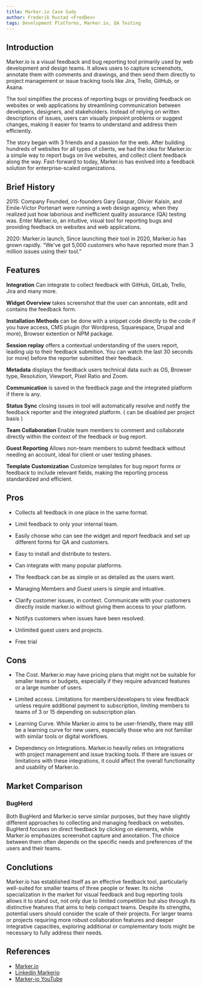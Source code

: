 ```yaml
---
title: Marker.io Case Sudy
author: Frederik Rustad <FredDev>
tags: Development Platforms, Marker.io, QA Testing
---
```


## Introduction

Marker.io is a visual feedback and bug reporting tool primarily used by web development and design teams. It allows users to capture screenshots, annotate them with comments and drawings, and then send them directly to project management or issue tracking tools like Jira, Trello, GitHub, or Asana.

The tool simplifies the process of reporting bugs or providing feedback on websites or web applications by streamlining communication between developers, designers, and stakeholders. Instead of relying on written descriptions of issues, users can visually pinpoint problems or suggest changes, making it easier for teams to understand and address them efficiently.

The story began with 3 friends and a passion for the web.
After building hundreds of websites for all types of clients, we had the idea for Marker.io: a simple way to report bugs on live websites, and collect client feedback along the way.
Fast-forward to today, Marker.io has evolved into a feedback solution for enterprise-scaled organizations.

## Brief History

2015: Company Founded, co-founders Gary Gaspar, Olivier Kaisin, and Emile-Victor Portenart were running a web design agency, when they realized just how laborious and inefficient quality assurance (QA) testing was. Enter Marker.io, an intuitive, visual tool for reporting bugs and providing feedback on websites and web applications.

2020: Marker.io launch, Since launching their tool in 2020, Marker.io has grown rapidly. “We've got 5,000 customers who have reported more than 3 million issues using their tool.”

## Features

**Integration** Can integrate to collect feedback with GitHub, GitLab, Trello, Jira and many more.

**Widget Overview** takes screenshot that the user can annontate, edit and contains the feedback form.

**Installation Methods** can be done with a snippet code directly to the code if you have access, CMS plugin (for Wordpress, Squarespace, Drupal and more), Browser extention or NPM package.

**Session replay** offers a contextual understanding of the users report, leading uip to their feedback submition. You can watch the last 30 seconds (or more) before the reporter submitted their feedback.

**Metadata** displays the feedback users technical data such as OS, Browser type, Resolution, Viewport, Pixel Ratio and Zoom.

**Communication** is saved in the feedback page and the integrated platform if there is any.

**Status Sync** closing issues in tool will automatically resolve and notify the feedback reporter and the integrated platform. ( can be disabled per project basis )

**Team Collaboration** Enable team members to comment and collaborate directly within the context of the feedback or bug report.

**Guest Reporting** Allows non-team members to submit feedback without needing an account, ideal for client or user testing phases.

**Template Customization** Customize templates for bug report forms or feedback to include relevant fields, making the reporting process standardized and efficient.

## Pros

- Collects all feedback in one place in the same format. 

- Limit feedback to only your internal team.

- Easily choose who can see the widget and report feedback and set up different forms for QA and customers.

- Easy to install and distribute to testers.

- Can integrate with many popular platforms.

- The feedback can be as simple or as detailed as the users want.

- Managing Members and Guest users is simple and intuative.

- Clarify customer issues, in context. Communicate with your customers directly inside marker.io without giving them access to your platform.

- Notifys customers when issues have been resolved.

- Unlimited guest users and projects.

- Free trial

## Cons

- The Cost. Marker.io may have pricing plans that might not be suitable for smaller teams or budgets, especially if they require advanced features or a large number of users.

- Limited access. Limitations for members/developers to view feedback unless require additional payment to subscription, limiting members to teams of 3 or 15 depending on subscription plan.

- Learning Curve. While Marker.io aims to be user-friendly, there may still be a learning curve for new users, especially those who are not familiar with similar tools or digital workflows.

- Dependency on Integrations. Marker.io heavily relies on integrations with project management and issue tracking tools. If there are issues or limitations with these integrations, it could affect the overall functionality and usability of Marker.io.

## Market Comparison

### BugHerd

Both BugHerd and Marker.io serve similar purposes, but they have slightly different approaches to collecting and managing feedback on websites. BugHerd focuses on direct feedback by clicking on elements, while Marker.io emphasizes screenshot capture and annotation. The choice between them often depends on the specific needs and preferences of the users and their teams.

## Conclutions

Marker.io has established itself as an effective feedback tool, particularly well-suited for smaller teams of three people or fewer. Its niche specialization in the market for visual feedback and bug reporting tools allows it to stand out, not only due to limited competition but also through its distinctive features that aims to help compact teams.
Despite its strengths, potential users should consider the scale of their projects. For larger teams or projects requiring more robust collaboration features and deeper integrative capacities, exploring additional or complementary tools might be necessary to fully address their needs.

## References

- [Marker.io](https://marker.io/features)
- [Linkedin Markerio](https://be.linkedin.com/company/markerio)
- [Marker-io YouTube](https://www.youtube.com/@markerio)